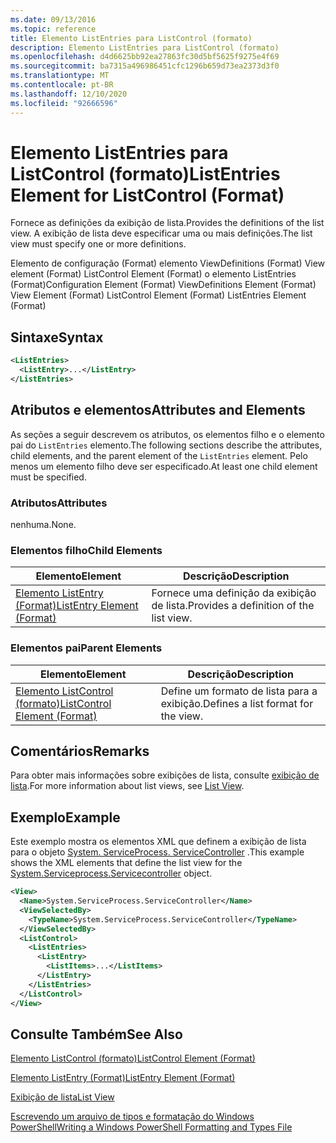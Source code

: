 ```yaml
---
ms.date: 09/13/2016
ms.topic: reference
title: Elemento ListEntries para ListControl (formato)
description: Elemento ListEntries para ListControl (formato)
ms.openlocfilehash: d4d6625bb92ea27863fc30d5bf5625f9275e4f69
ms.sourcegitcommit: ba7315a496986451cfc1296b659d73ea2373d3f0
ms.translationtype: MT
ms.contentlocale: pt-BR
ms.lasthandoff: 12/10/2020
ms.locfileid: "92666596"
---
```

# <a name="listentries-element-for-listcontrol-format"></a><span data-ttu-id="87e4d-103">Elemento ListEntries para ListControl (formato)</span><span class="sxs-lookup"><span data-stu-id="87e4d-103">ListEntries Element for ListControl (Format)</span></span>

<span data-ttu-id="87e4d-104">Fornece as definições da exibição de lista.</span><span class="sxs-lookup"><span data-stu-id="87e4d-104">Provides the definitions of the list view.</span></span> <span data-ttu-id="87e4d-105">A exibição de lista deve especificar uma ou mais definições.</span><span class="sxs-lookup"><span data-stu-id="87e4d-105">The list view must specify one or more definitions.</span></span>

<span data-ttu-id="87e4d-106">Elemento de configuração (Format) elemento ViewDefinitions (Format) View element (Format) ListControl Element (Format) o elemento ListEntries (Format)</span><span class="sxs-lookup"><span data-stu-id="87e4d-106">Configuration Element (Format) ViewDefinitions Element (Format) View Element (Format) ListControl Element (Format) ListEntries Element (Format)</span></span>

## <a name="syntax"></a><span data-ttu-id="87e4d-107">Sintaxe</span><span class="sxs-lookup"><span data-stu-id="87e4d-107">Syntax</span></span>

```xml
<ListEntries>
  <ListEntry>...</ListEntry>
</ListEntries>
```

## <a name="attributes-and-elements"></a><span data-ttu-id="87e4d-108">Atributos e elementos</span><span class="sxs-lookup"><span data-stu-id="87e4d-108">Attributes and Elements</span></span>

<span data-ttu-id="87e4d-109">As seções a seguir descrevem os atributos, os elementos filho e o elemento pai do `ListEntries` elemento.</span><span class="sxs-lookup"><span data-stu-id="87e4d-109">The following sections describe the attributes, child elements, and the parent element of the `ListEntries` element.</span></span> <span data-ttu-id="87e4d-110">Pelo menos um elemento filho deve ser especificado.</span><span class="sxs-lookup"><span data-stu-id="87e4d-110">At least one child element must be specified.</span></span>

### <a name="attributes"></a><span data-ttu-id="87e4d-111">Atributos</span><span class="sxs-lookup"><span data-stu-id="87e4d-111">Attributes</span></span>

<span data-ttu-id="87e4d-112">nenhuma.</span><span class="sxs-lookup"><span data-stu-id="87e4d-112">None.</span></span>

### <a name="child-elements"></a><span data-ttu-id="87e4d-113">Elementos filho</span><span class="sxs-lookup"><span data-stu-id="87e4d-113">Child Elements</span></span>

|<span data-ttu-id="87e4d-114">Elemento</span><span class="sxs-lookup"><span data-stu-id="87e4d-114">Element</span></span>|<span data-ttu-id="87e4d-115">Descrição</span><span class="sxs-lookup"><span data-stu-id="87e4d-115">Description</span></span>|
|-------------|-----------------|
|[<span data-ttu-id="87e4d-116">Elemento ListEntry (Format)</span><span class="sxs-lookup"><span data-stu-id="87e4d-116">ListEntry Element (Format)</span></span>](./listentry-element-for-listcontrol-format.md)|<span data-ttu-id="87e4d-117">Fornece uma definição da exibição de lista.</span><span class="sxs-lookup"><span data-stu-id="87e4d-117">Provides a definition of the list view.</span></span>|

### <a name="parent-elements"></a><span data-ttu-id="87e4d-118">Elementos pai</span><span class="sxs-lookup"><span data-stu-id="87e4d-118">Parent Elements</span></span>

|<span data-ttu-id="87e4d-119">Elemento</span><span class="sxs-lookup"><span data-stu-id="87e4d-119">Element</span></span>|<span data-ttu-id="87e4d-120">Descrição</span><span class="sxs-lookup"><span data-stu-id="87e4d-120">Description</span></span>|
|-------------|-----------------|
|[<span data-ttu-id="87e4d-121">Elemento ListControl (formato)</span><span class="sxs-lookup"><span data-stu-id="87e4d-121">ListControl Element (Format)</span></span>](./listcontrol-element-format.md)|<span data-ttu-id="87e4d-122">Define um formato de lista para a exibição.</span><span class="sxs-lookup"><span data-stu-id="87e4d-122">Defines a list format for the view.</span></span>|

## <a name="remarks"></a><span data-ttu-id="87e4d-123">Comentários</span><span class="sxs-lookup"><span data-stu-id="87e4d-123">Remarks</span></span>

<span data-ttu-id="87e4d-124">Para obter mais informações sobre exibições de lista, consulte [exibição de lista](./creating-a-list-view.md).</span><span class="sxs-lookup"><span data-stu-id="87e4d-124">For more information about list views, see [List View](./creating-a-list-view.md).</span></span>

## <a name="example"></a><span data-ttu-id="87e4d-125">Exemplo</span><span class="sxs-lookup"><span data-stu-id="87e4d-125">Example</span></span>

<span data-ttu-id="87e4d-126">Este exemplo mostra os elementos XML que definem a exibição de lista para o objeto [System. ServiceProcess. ServiceController](/dotnet/api/System.ServiceProcess.ServiceController) .</span><span class="sxs-lookup"><span data-stu-id="87e4d-126">This example shows the XML elements that define the list view for the [System.Serviceprocess.Servicecontroller](/dotnet/api/System.ServiceProcess.ServiceController) object.</span></span>

```xml
<View>
  <Name>System.ServiceProcess.ServiceController</Name>
  <ViewSelectedBy>
    <TypeName>System.ServiceProcess.ServiceController</TypeName>
  </ViewSelectedBy>
  <ListControl>
    <ListEntries>
      <ListEntry>
        <ListItems>...</ListItems>
      </ListEntry>
    </ListEntries>
  </ListControl>
</View>
```

## <a name="see-also"></a><span data-ttu-id="87e4d-127">Consulte Também</span><span class="sxs-lookup"><span data-stu-id="87e4d-127">See Also</span></span>

[<span data-ttu-id="87e4d-128">Elemento ListControl (formato)</span><span class="sxs-lookup"><span data-stu-id="87e4d-128">ListControl Element (Format)</span></span>](./listcontrol-element-format.md)

[<span data-ttu-id="87e4d-129">Elemento ListEntry (Format)</span><span class="sxs-lookup"><span data-stu-id="87e4d-129">ListEntry Element (Format)</span></span>](./listentry-element-for-listcontrol-format.md)

[<span data-ttu-id="87e4d-130">Exibição de lista</span><span class="sxs-lookup"><span data-stu-id="87e4d-130">List View</span></span>](./creating-a-list-view.md)

[<span data-ttu-id="87e4d-131">Escrevendo um arquivo de tipos e formatação do Windows PowerShell</span><span class="sxs-lookup"><span data-stu-id="87e4d-131">Writing a Windows PowerShell Formatting and Types File</span></span>](./writing-a-powershell-formatting-file.md)
